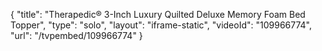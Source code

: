 {
    "title": "Therapedic&reg; 3-Inch Luxury Quilted Deluxe Memory Foam Bed Topper",
    "type": "solo",
    "layout": "iframe-static",
    "videoId": "109966774",
    "url": "\/tvpembed\/109966774"
}
